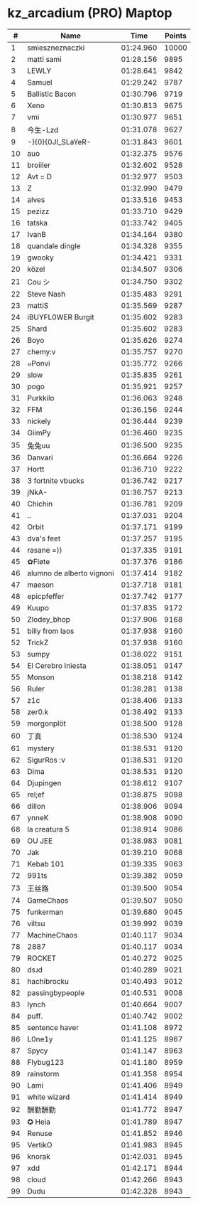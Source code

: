 # kz_arcadium (PRO) Maptop

|  # | Name | Time | Points |
|-------------- | -------------- | -------------- | -------------- | 
| 1 | smieszneznaczki | 01:24.960 | 10000 | 
| 2 | matti sami | 01:28.156 | 9895 | 
| 3 | LEWLY | 01:28.641 | 9842 | 
| 4 | Samuel | 01:29.242 | 9787 | 
| 5 | Ballistic Bacon | 01:30.796 | 9719 | 
| 6 | Xeno | 01:30.813 | 9675 | 
| 7 | vmi | 01:30.977 | 9651 | 
| 8 | 今生-Lzd | 01:31.078 | 9627 | 
| 9 | -}{0}{0JI_SLaYeR- | 01:31.843 | 9601 | 
| 10 | auo | 01:32.375 | 9576 | 
| 11 | broiiler | 01:32.602 | 9528 | 
| 12 | Avt = D | 01:32.977 | 9503 | 
| 13 | Z | 01:32.990 | 9479 | 
| 14 | alves | 01:33.516 | 9453 | 
| 15 | pezizz | 01:33.710 | 9429 | 
| 16 | tatska | 01:33.742 | 9405 | 
| 17 | IvanB | 01:34.164 | 9380 | 
| 18 | quandale dingle | 01:34.328 | 9355 | 
| 19 | gwooky | 01:34.421 | 9331 | 
| 20 | közel | 01:34.507 | 9306 | 
| 21 | Cou シ | 01:34.750 | 9302 | 
| 22 | Steve Nash | 01:35.483 | 9291 | 
| 23 | mattiS | 01:35.569 | 9287 | 
| 24 | iBUYFL0WER Burgit | 01:35.602 | 9283 | 
| 25 | Shard | 01:35.602 | 9283 | 
| 26 | Boyo | 01:35.626 | 9274 | 
| 27 | chemy:v | 01:35.757 | 9270 | 
| 28 | ๑Ponvi | 01:35.772 | 9266 | 
| 29 | slow | 01:35.835 | 9261 | 
| 30 | pogo | 01:35.921 | 9257 | 
| 31 | Purkkilo | 01:36.063 | 9248 | 
| 32 | FFM | 01:36.156 | 9244 | 
| 33 | nickely | 01:36.444 | 9239 | 
| 34 | GiimPy | 01:36.460 | 9235 | 
| 35 | 兔兔uu | 01:36.500 | 9235 | 
| 36 | Danvari | 01:36.664 | 9226 | 
| 37 | Hortt | 01:36.710 | 9222 | 
| 38 | 3 fortnite vbucks | 01:36.742 | 9217 | 
| 39 | jNkA- | 01:36.757 | 9213 | 
| 40 | Chichin | 01:36.781 | 9209 | 
| 41 | .. | 01:37.031 | 9204 | 
| 42 | Orbit | 01:37.171 | 9199 | 
| 43 | dva's feet | 01:37.257 | 9195 | 
| 44 | rasane =)) | 01:37.335 | 9191 | 
| 45 | ✿Fløte | 01:37.376 | 9186 | 
| 46 | alumno de alberto vignoni | 01:37.414 | 9182 | 
| 47 | maeson | 01:37.718 | 9181 | 
| 48 | epicpfeffer | 01:37.742 | 9177 | 
| 49 | Kuupo | 01:37.835 | 9172 | 
| 50 | Zlodey_bhop | 01:37.906 | 9168 | 
| 51 | billy from laos | 01:37.938 | 9160 | 
| 52 | TrickZ | 01:37.938 | 9160 | 
| 53 | sumpy | 01:38.022 | 9151 | 
| 54 | El Cerebro Iniesta | 01:38.051 | 9147 | 
| 55 | Monson | 01:38.218 | 9142 | 
| 56 | Ruler | 01:38.281 | 9138 | 
| 57 | z1c | 01:38.406 | 9133 | 
| 58 | zer0.k | 01:38.492 | 9133 | 
| 59 | morgonplöt | 01:38.500 | 9128 | 
| 60 | 丁真 | 01:38.530 | 9124 | 
| 61 | mystery | 01:38.531 | 9120 | 
| 62 | SigurRos :v | 01:38.531 | 9120 | 
| 63 | Dima | 01:38.531 | 9120 | 
| 64 | Djupingen | 01:38.612 | 9107 | 
| 65 | rel;ef | 01:38.875 | 9098 | 
| 66 | dillon | 01:38.906 | 9094 | 
| 67 | ynneK | 01:38.908 | 9090 | 
| 68 | la creatura 5 | 01:38.914 | 9086 | 
| 69 | OU JEE | 01:38.983 | 9081 | 
| 70 | Jak | 01:39.210 | 9068 | 
| 71 | Kebab 101 | 01:39.335 | 9063 | 
| 72 | 991ts | 01:39.382 | 9059 | 
| 73 | 王丝路 | 01:39.500 | 9054 | 
| 74 | GameChaos | 01:39.507 | 9050 | 
| 75 | funkerman | 01:39.680 | 9045 | 
| 76 | viltsu | 01:39.992 | 9039 | 
| 77 | MachineChaos | 01:40.117 | 9034 | 
| 78 | 2887 | 01:40.117 | 9034 | 
| 79 | ROCKET | 01:40.272 | 9025 | 
| 80 | dsɹd | 01:40.289 | 9021 | 
| 81 | hachibrocku | 01:40.493 | 9012 | 
| 82 | passingbypeople | 01:40.531 | 9008 | 
| 83 | lynch | 01:40.664 | 9007 | 
| 84 | puff. | 01:40.742 | 9002 | 
| 85 | sentence haver | 01:41.108 | 8972 | 
| 86 | L0ne1y | 01:41.125 | 8967 | 
| 87 | Spycy | 01:41.147 | 8963 | 
| 88 | Flybug123 | 01:41.180 | 8959 | 
| 89 | rainstorm | 01:41.358 | 8954 | 
| 90 | Lami | 01:41.406 | 8949 | 
| 91 | white wizard | 01:41.414 | 8949 | 
| 92 | 酬勤酬勤 | 01:41.772 | 8947 | 
| 93 | ✪ Heia | 01:41.789 | 8947 | 
| 94 | Renuse | 01:41.852 | 8946 | 
| 95 | VertikO | 01:41.983 | 8945 | 
| 96 | knorak | 01:42.031 | 8945 | 
| 97 | xdd | 01:42.171 | 8944 | 
| 98 | cloud | 01:42.266 | 8943 | 
| 99 | Dudu | 01:42.328 | 8943 | 

